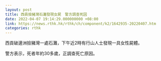 ```yaml
---
layout: post
title: 西貢撿豬灣石灘發現女屍　警方調查死因
date: 2022-04-07 19:14:29.000000000 +08:00
link: https://news.rthk.hk/rthk/ch/component/k2/1642935-20220407.htm
categories: rthk
---
```


西貢破邊洲撿豬灣一處石灘，下午近2時有行山人士發現一具女性屍體。

警方表示，死者年約30多歲，正調查死亡原因。
